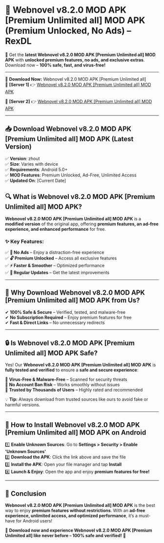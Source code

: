 # 🚀 Webnovel v8.2.0 MOD APK [Premium Unlimited all] MOD APK (Premium Unlocked, No Ads) – RexDL 

🎯 Get the **latest Webnovel v8.2.0 MOD APK [Premium Unlimited all] MOD APK** with **unlocked premium features, no ads, and exclusive extras**. Download now – **100% safe, fast, and virus-free!**  

---

🔽 **Download Now:** Webnovel v8.2.0 MOD APK [Premium Unlimited all]  
🔹 **[Server 1]** 👉 [Webnovel v8.2.0 MOD APK [Premium Unlimited all] MOD APK](https://apkcomod.com?title=Webnovel_v8.2.0_MOD_APK_[Premium_Unlimited_all])  

🔹 **[Server 2]** 👉 [Webnovel v8.2.0 MOD APK [Premium Unlimited all] MOD APK](https://apkcomod.com?title=Webnovel_v8.2.0_MOD_APK_[Premium_Unlimited_all])  

---
## 📥 Download Webnovel v8.2.0 MOD APK [Premium Unlimited all] MOD APK (Latest Version)  

✅ **Version**: zhout  
✅ **Size**: Varies with device  
✅ **Requirements**: Android 5.0+  
✅ **MOD Features**: Premium Unlocked, Ad-Free, Unlimited Access  
✅ **Updated On**: [Current Date]  

## 🔍 What is Webnovel v8.2.0 MOD APK [Premium Unlimited all] MOD APK?  

**Webnovel v8.2.0 MOD APK [Premium Unlimited all] MOD APK** is a **modified version** of the original app, offering **premium features, an ad-free experience, and enhanced performance** for free.  

### ✨ Key Features:  

✅ **🚫 No Ads** – Enjoy a distraction-free experience  
✅ **🔓 Premium Unlocked** – Access all exclusive features  
✅ **⚡ Faster & Smoother** – Optimized performance  
✅ **🔄 Regular Updates** – Get the latest improvements  

---

## 🌟 Why Download Webnovel v8.2.0 MOD APK [Premium Unlimited all] MOD APK from Us?  

✔ **100% Safe & Secure** – Verified, tested, and malware-free  
✔ **No Subscription Required** – Enjoy premium features for free  
✔ **Fast & Direct Links** – No unnecessary redirects  

---

## 🔒 Is Webnovel v8.2.0 MOD APK [Premium Unlimited all] MOD APK Safe?  

Yes! Our **Webnovel v8.2.0 MOD APK [Premium Unlimited all] MOD APK** is **fully tested and verified** to ensure a **safe and secure experience**:  

🔹 **Virus-Free & Malware-Free** – Scanned for security threats  
🔹 **No Account Ban Risk** – Works smoothly without issues  
🔹 **Trusted by Thousands of Users** – Highly rated and recommended  

💡 **Tip:** Always download from trusted sources like ours to avoid fake or harmful versions.  

---

## 📲 How to Install Webnovel v8.2.0 MOD APK [Premium Unlimited all] MOD APK on Android  

1️⃣ **Enable Unknown Sources**: Go to **Settings > Security > Enable 'Unknown Sources'**  
2️⃣ **Download the APK**: Click the link above and save the file  
3️⃣ **Install the APK**: Open your file manager and tap **Install**  
4️⃣ **Launch & Enjoy**: Open the app and enjoy **premium features for free!**  

---

## 🚀 Conclusion  

**Webnovel v8.2.0 MOD APK [Premium Unlimited all] MOD APK** is the best way to enjoy **premium features without restrictions**. With an **ad-free experience, unlimited access, and optimized performance**, it’s a must-have for Android users!  

🔻 **Download now and experience Webnovel v8.2.0 MOD APK [Premium Unlimited all] like never before – 100% safe and verified!** 🔻  
